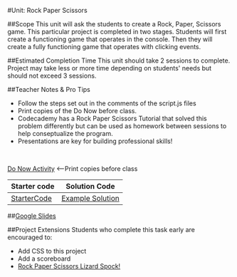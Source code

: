 #Unit: Rock Paper Scissors


##Scope
This unit will ask the students to create a Rock, Paper, Scissors game. This particular project is completed in two stages. Students will first create a functioning game that operates in the console. Then they will create a fully functioning game that operates with clicking events. 

##Estimated Completion Time
This unit should take 2 sessions to complete. Project may take less or more time depending on students' needs but should not exceed 3 sessions.  

##Teacher Notes & Pro Tips

* Follow the steps set out in the comments of the script.js files
* Print copies of the Do Now before class. 
* Codecademy has a Rock Paper Scissors Tutorial that solved this problem differently but can be used as homework between sessions to help conseptualize the program.
* Presentations are key for building professional skills!

<br>

[Do Now Activity](doNow.md) <--Print copies before class

| Starter code | Solution Code |
|-------|-------|
| [StarterCode](https://github.com/ScriptEdcurriculum/rpsStarterCode)| [Example Solution](https://github.com/ScriptEdcurriculum/solutions2016/tree/master/year2/4-rockPaperScissors)|

##[Google Slides](https://docs.google.com/presentation/d/1Srin1A05uT-jCEj8PhyhRqlKlavs8klrwd07ojnsNQk/edit#slide=id.g135945ce02_0_222)

##Project Extensions
Students who complete this task early are encouraged to:

* Add CSS to this project
* Add a scoreboard
* [Rock Paper Scissors Lizard Spock!](http://bigbangtheory.wikia.com/wiki/Rock_Paper_Scissors_Lizard_Spock)




